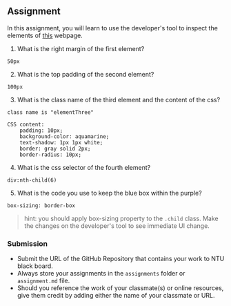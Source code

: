 ## Assignment

In this assignment, you will learn to use the developer's tool to inspect the elements of [this](https://nznznh.csb.app/) webpage.

1. What is the right margin of the first element? 
```
50px
```

2. What is the top padding of the second element?
```
100px
```

3. What is the class name of the third element and the content of the css?
```
class name is "elementThree"

CSS content:
    padding: 10px;
    background-color: aquamarine;
    text-shadow: 1px 1px white;
    border: gray solid 2px;
    border-radius: 10px;

```

4. What is the css selector of the fourth element?
```
div:nth-child(6)
```

5. What is the code you use to keep the blue box within the purple?
```
box-sizing: border-box
```

> hint: you should apply box-sizing property to the `.child` class. Make the changes on the developer's tool to see immediate UI change.



### Submission 

- Submit the URL of the GitHub Repository that contains your work to NTU black board.
- Always store your assignments in the `assignments` folder or `assignment.md` file.
- Should you reference the work of your classmate(s) or online resources, give them credit by adding either the name of your classmate or URL. 

